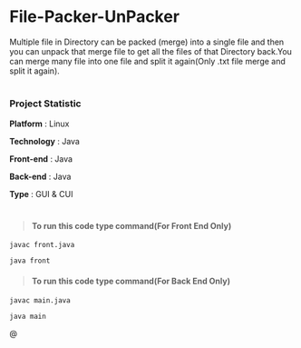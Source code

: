 # File-Packer-UnPacker  

Multiple file in Directory can be packed (merge) into a single file and then you can unpack that merge file to get all the files of that Directory back.You can merge many file into one file and split it again(Only .txt file merge and split it again).

# 

### Project Statistic

**Platform** : Linux

**Technology** : Java

**Front-end** : Java

**Back-end** : Java  

**Type** : GUI & CUI  

#

>#### To run this code type command(For Front End Only)
  
  	javac front.java
	
  	java front


>#### To run this code type command(For Back End Only)  	

	javac main.java

	java main
	
@
